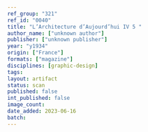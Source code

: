 ```yaml
---
ref_group: "321"
ref_id: "0040"
title: "L’Architecture d’Aujourd’hui IV 5 "
author_name: ["unknown author"]
publisher: ["unknown publisher"]
year: "y1934"
origin: ["France"]
formats: ["magazine"]
disciplines: [graphic-design]
tags:
layout: artifact
status: scan
published: false
int_published: false
image_count:
date_added: 2023-06-16
batch:
---
```

